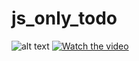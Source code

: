 # js_only_todo
![alt text](https://github.com/vanessadixon1/js_only_todo/assets/todo.png)
[![Watch the video](https://vimeo.com/863725396/144562f3a3)](https://vimeo.com/863725396/144562f3a3)



